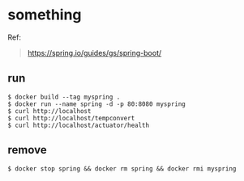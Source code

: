 # something

Ref:
> https://spring.io/guides/gs/spring-boot/

## run

```
$ docker build --tag myspring .
$ docker run --name spring -d -p 80:8080 myspring
$ curl http://localhost
$ curl http://localhost/tempconvert
$ curl http://localhost/actuator/health
```
## remove

```
$ docker stop spring && docker rm spring && docker rmi myspring
```
